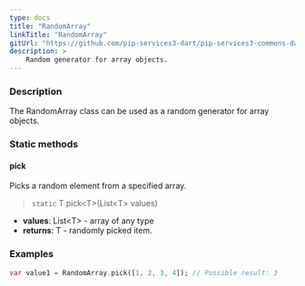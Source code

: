 ```yaml
---
type: docs
title: "RandomArray"
linkTitle: "RandomArray"
gitUrl: "https://github.com/pip-services3-dart/pip-services3-commons-dart"
description: >
    Random generator for array objects.
---
```


### Description

The RandomArray class can be used as a random generator for array objects.

### Static methods

#### pick
Picks a random element from a specified array.

> `static` T pick\<T\>(List\<T\> values)

- **values**: List\<T\> - array of any type
- **returns**: T - randomly picked item.

### Examples

```dart
var value1 = RandomArray.pick([1, 2, 3, 4]); // Possible result: 3

```
